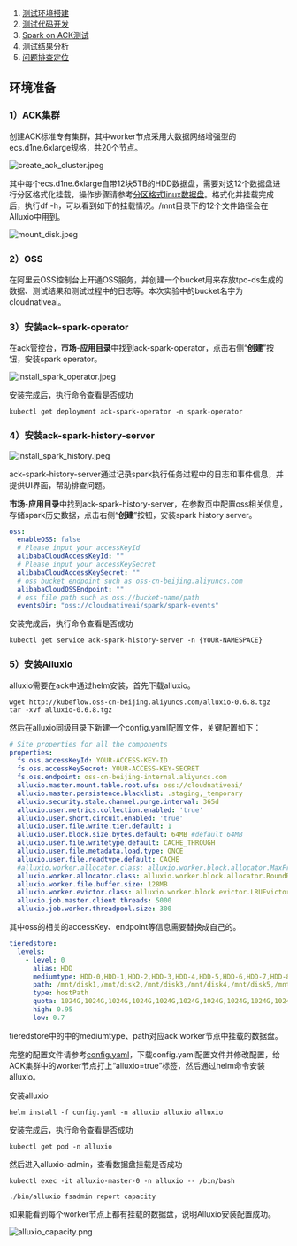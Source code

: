 1. [测试环境搭建](benchmark_env.md)
2. [测试代码开发](benchmark_code.md)
3. [Spark on ACK测试](benchmark_steps.md)
4. [测试结果分析](benchmark_result.md)
5. [问题排查定位](debugging_guide.md)

## 环境准备

### 1）ACK集群

创建ACK标准专有集群，其中worker节点采用大数据网络增强型的ecs.d1ne.6xlarge规格，共20个节点。

![create_ack_cluster.jpeg](../img/create_ack_cluster.jpeg)



其中每个ecs.d1ne.6xlarge自带12块5TB的HDD数据盘，需要对这12个数据盘进行分区格式化挂载，操作步骤请参考[分区格式linux数据盘](https://help.aliyun.com/document_detail/34377.html?spm=a2c4g.11174283.6.813.4be652feB9omRD#title-f8r-9od-yn9)。格式化并挂载完成后，执行df -h，可以看到如下的挂载情况。/mnt目录下的12个文件路径会在Alluxio中用到。

![mount_disk.jpeg](../img/mount_disk.jpeg)



### 2）OSS

在阿里云OSS控制台上开通OSS服务，并创建一个bucket用来存放tpc-ds生成的数据、测试结果和测试过程中的日志等。本次实验中的bucket名字为cloudnativeai。



### 3）安装ack-spark-operator

在ack管控台，**市场**-**应用目录**中找到ack-spark-operator，点击右侧“**创建**”按钮，安装spark operator。

![install_spark_operator.jpeg](../img/install_spark_operator.jpeg)

安装完成后，执行命令查看是否成功

```shell
kubectl get deployment ack-spark-operator -n spark-operator
```



### 4）安装ack-spark-history-server

![install_spark_history.jpeg](../img/install_spark_history.jpeg)

ack-spark-history-server通过记录spark执行任务过程中的日志和事件信息，并提供UI界面，帮助排查问题。

**市场**-**应用目录**中找到ack-spark-history-server，在参数页中配置oss相关信息，存储spark历史数据，点击右侧“**创建**”按钮，安装spark history server。

```yaml
oss:
  enableOSS: false
  # Please input your accessKeyId
  alibabaCloudAccessKeyId: ""
  # Please input your accessKeySecret
  alibabaCloudAccessKeySecret: ""
  # oss bucket endpoint such as oss-cn-beijing.aliyuncs.com
  alibabaCloudOSSEndpoint: ""
  # oss file path such as oss://bucket-name/path
  eventsDir: "oss://cloudnativeai/spark/spark-events"
```

安装完成后，执行命令查看是否成功

```shell
kubectl get service ack-spark-history-server -n {YOUR-NAMESPACE}
```



### 5）安装Alluxio

alluxio需要在ack中通过helm安装，首先下载alluxio。

```shell 
wget http://kubeflow.oss-cn-beijing.aliyuncs.com/alluxio-0.6.8.tgz
tar -xvf alluxio-0.6.8.tgz
```

然后在alluxio同级目录下新建一个config.yaml配置文件，关键配置如下：

```yaml
# Site properties for all the components
properties:
  fs.oss.accessKeyId: YOUR-ACCESS-KEY-ID
  fs.oss.accessKeySecret: YOUR-ACCESS-KEY-SECRET
  fs.oss.endpoint: oss-cn-beijing-internal.aliyuncs.com
  alluxio.master.mount.table.root.ufs: oss://cloudnativeai/
  alluxio.master.persistence.blacklist: .staging,_temporary
  alluxio.security.stale.channel.purge.interval: 365d
  alluxio.user.metrics.collection.enabled: 'true'
  alluxio.user.short.circuit.enabled: 'true'
  alluxio.user.file.write.tier.default: 1
  alluxio.user.block.size.bytes.default: 64MB #default 64MB
  alluxio.user.file.writetype.default: CACHE_THROUGH
  alluxio.user.file.metadata.load.type: ONCE
  alluxio.user.file.readtype.default: CACHE
  #alluxio.worker.allocator.class: alluxio.worker.block.allocator.MaxFreeAllocator
  alluxio.worker.allocator.class: alluxio.worker.block.allocator.RoundRobinAllocator
  alluxio.worker.file.buffer.size: 128MB
  alluxio.worker.evictor.class: alluxio.worker.block.evictor.LRUEvictor
  alluxio.job.master.client.threads: 5000
  alluxio.job.worker.threadpool.size: 300
```

其中oss的相关的accessKey、endpoint等信息需要替换成自己的。

```yaml
tieredstore:
  levels:
    - level: 0
      alias: HDD
      mediumtype: HDD-0,HDD-1,HDD-2,HDD-3,HDD-4,HDD-5,HDD-6,HDD-7,HDD-8,HDD-9,HDD-10,HDD-11
      path: /mnt/disk1,/mnt/disk2,/mnt/disk3,/mnt/disk4,/mnt/disk5,/mnt/disk6,/mnt/disk7,/mnt/disk8,/mnt/disk9,/mnt/disk10,/mnt/disk11,/mnt/disk12
      type: hostPath
      quota: 1024G,1024G,1024G,1024G,1024G,1024G,1024G,1024G,1024G,1024G,1024G,1024G
      high: 0.95
      low: 0.7
```

tieredstore中的中的mediumtype、path对应ack worker节点中挂载的数据盘。

完整的配置文件请参考[config.yaml](kubernetes/alluxio/config.yaml)，下载config.yaml配置文件并修改配置，给ACK集群中的worker节点打上“alluxio=true”标签，然后通过helm命令安装alluxio。

安装alluxio

```shell
helm install -f config.yaml -n alluxio alluxio alluxio
```

安装完成后，执行命令查看是否成功

```shell
kubectl get pod -n alluxio
```

然后进入alluxio-admin，查看数据盘挂载是否成功

```shell
kubectl exec -it alluxio-master-0 -n alluxio -- /bin/bash

./bin/alluxio fsadmin report capacity
```

如果能看到每个worker节点上都有挂载的数据盘，说明Alluxio安装配置成功。

![alluxio_capacity.png](docs/img/alluxio_capacity.png)